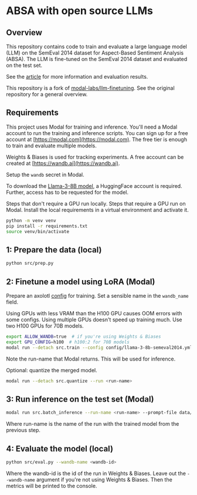 # ABSA with open source LLMs

## Overview

This repository contains code to train and evaluate a large language model (LLM) on the SemEval 2014 dataset for Aspect-Based Sentiment Analysis (ABSA). The LLM is fine-tuned on the SemEval 2014 dataset and evaluated on the test set.

See the [article](https://simmering.dev/open-absa) for more information and evaluation results.

This repository is a fork of [modal-labs/llm-finetuning](https://github.com/modal-labs/llm-finetuning). See the original repository for a general overview.

## Requirements

This project uses Modal for training and inference. You'll need a Modal account to run the training and inference scripts. You can sign up for a free account at [https://modal.com](https://modal.com). The free tier is enough to train and evaluate multiple models.

Weights & Biases is used for tracking experiments. A free account can be created at [https://wandb.ai](https://wandb.ai).

Setup the `wandb` secret in Modal.

To download the [Llama-3-8B model](https://huggingface.co/meta-llama/Meta-Llama-3-8B), a HuggingFace account is required. Further, access has to be requested for the model.

Steps that don't require a GPU run locally. Steps that require a GPU run on Modal. Install the local requirements in a virtual environment and activate it.

```bash
python -m venv venv
pip install -r requirements.txt
source venv/bin/activate
```

## 1: Prepare the data (local)

```bash
python src/prep.py 
```

## 2: Finetune a model using LoRA (Modal)

Prepare an axolotl [config](https://openaccess-ai-collective.github.io/axolotl/docs/config.html) for training. Set a sensible name in the `wandb_name` field.

Using GPUs with less VRAM than the H100 GPU causes OOM errors with some configs. Using multiple GPUs doesn't speed up training much. Use two H100 GPUs for 70B models.

```bash
export ALLOW_WANDB=true  # if you're using Weights & Biases
export GPU_CONFIG=h100  # h100:2 for 70B models
modal run --detach src.train --config config/llama-3-8b-semeval2014.yml --data data/semeval2014/semeval2014_train.jsonl
```

Note the run-name that Modal returns. This will be used for inference.

Optional: quantize the merged model.

```bash
modal run --detach src.quantize --run <run-name>
```

## 3: Run inference on the test set (Modal)

```bash
modal run src.batch_inference --run-name <run-name> --prompt-file data/semeval2014/semeval2014_test.jsonl
```

Where run-name is the name of the run with the trained model from the previous step.

## 4: Evaluate the model (local)

```bash
python src/eval.py --wandb-name <wandb-id>
```

Where the wandb-id is the id of the run in Weights & Biases. Leave out the `--wandb-name` argument if you're not using Weights & Biases. Then the metrics will be printed to the console.
